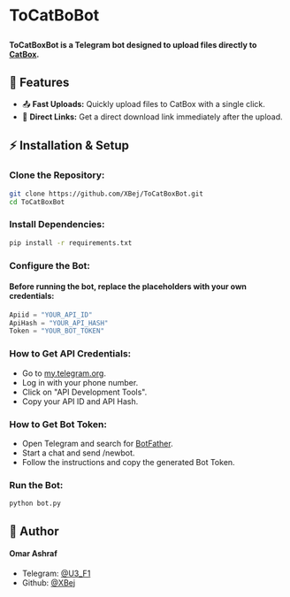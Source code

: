 
# <p>ToCatBoBot</p>
  
#### ToCatBoxBot is a Telegram bot designed to upload files directly  to <a href="https://catbox.moe" >CatBox</a>.

## 🧐 Features
- 📤 **Fast Uploads:** Quickly upload files to CatBox with a single click.
- 🔗 **Direct Links:** Get a direct download link immediately after the upload.

## ⚡ **Installation & Setup** 
### **Clone the Repository:**
```bash
git clone https://github.com/XBej/ToCatBoxBot.git
cd ToCatBoxBot
```
### Install Dependencies: 
```bash
pip install -r requirements.txt
```    
### Configure the Bot:
#### Before running the bot, replace the placeholders with your own credentials:
```python
Apiid = "YOUR_API_ID"
ApiHash = "YOUR_API_HASH"
Token = "YOUR_BOT_TOKEN"
```
### How to Get API Credentials:
- Go to <a href="https://my.telegram.org">my.telegram.org</a>.
- Log in with your phone number.
- Click on "API Development Tools".
- Copy your API ID and API Hash.

### How to Get Bot Token:
- Open Telegram and search for <a href="https:/t.me/BotFather">BotFather</a>.
- Start a chat and send /newbot.
- Follow the instructions and copy the generated Bot Token.
 
### Run the Bot:
```bash
python bot.py
```
## 🙇 Author
#### Omar Ashraf
- Telegram: [@U3_F1](https://t.me/U3_F1)
- Github: [@XBej](https://github.com/XBej)
